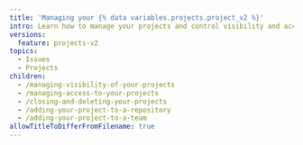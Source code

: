 ```yaml
---
title: 'Managing your {% data variables.projects.project_v2 %}'
intro: Learn how to manage your projects and control visibility and access.
versions:
  feature: projects-v2
topics:
  - Issues
  - Projects
children:
  - /managing-visibility-of-your-projects
  - /managing-access-to-your-projects
  - /closing-and-deleting-your-projects
  - /adding-your-project-to-a-repository
  - /adding-your-project-to-a-team
allowTitleToDifferFromFilename: true
---
```


